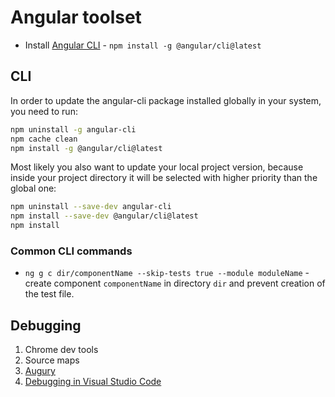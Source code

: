 # Angular toolset

* Install [Angular CLI](https://cli.angular.io/) - `npm install -g @angular/cli@latest`

## CLI

In order to update the angular-cli package installed globally in your system, you need to run:

```bash
npm uninstall -g angular-cli
npm cache clean
npm install -g @angular/cli@latest
```

Most likely you also want to update your local project version, because inside your project directory it will be selected with higher priority than the global one:

```bash
npm uninstall --save-dev angular-cli
npm install --save-dev @angular/cli@latest
npm install
```

### Common CLI commands

* `ng g c dir/componentName --skip-tests true --module moduleName` - create component `componentName` in directory `dir` and prevent creation of the test file.

## Debugging

1. Chrome dev tools
1. Source maps
1. [Augury](https://augury.angular.io/)
1. [Debugging in Visual Studio Code](https://www.digitalocean.com/community/tutorials/how-to-debug-angular-cli-applications-in-visual-studio-code)